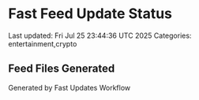 # Fast Feed Update Status
Last updated: Fri Jul 25 23:44:36 UTC 2025
Categories: entertainment,crypto

## Feed Files Generated

Generated by Fast Updates Workflow
